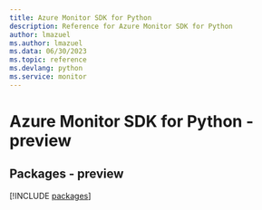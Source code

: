 ```yaml
---
title: Azure Monitor SDK for Python
description: Reference for Azure Monitor SDK for Python
author: lmazuel
ms.author: lmazuel
ms.data: 06/30/2023
ms.topic: reference
ms.devlang: python
ms.service: monitor
---
```

# Azure Monitor SDK for Python - preview
## Packages - preview
[!INCLUDE [packages](monitor-index.md)]